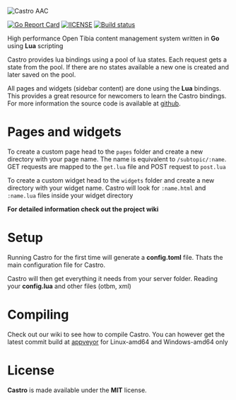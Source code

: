 ![Castro AAC](https://i.gyazo.com/7a9f5b334221456a6c9f80c3274b917c.png)

[![Go Report Card](https://goreportcard.com/badge/github.com/Raggaer/castro)](https://goreportcard.com/report/github.com/Raggaer/castro)
[![lICENSE](https://img.shields.io/packagist/l/doctrine/orm.svg)](https://github.com/Raggaer/castro/blob/master/LICENSE)
[![Build status](https://ci.appveyor.com/api/projects/status/yhrx9l6jrbvxhw5p?svg=true)](https://ci.appveyor.com/project/Raggaer/castro)

High performance Open Tibia content management system written in **Go** using **Lua** scripting

Castro provides lua bindings using a pool of lua states. Each request gets a state from the pool. If there are no states available a new one is created and later saved on the pool.


All pages and widgets (sidebar content) are done using the **Lua** bindings. This provides a great resource for newcomers to learn the Castro bindings. For more information the source code is available at [github](https://github.com/Raggaer/castro).

# Pages and widgets

To create a custom page head to the `pages` folder and create a new directory with your page name. The name is equivalent to `/subtopic/:name`. GET requests are mapped to the `get.lua` file and POST request to `post.lua`
 
To create a custom widget head to the `widgets` folder and create a new directory with your widget name. Castro will look for `:name.html` and `:name.lua` files inside your widget directory

**For detailed information check out the project wiki**

# Setup

Running Castro for the first time will generate a **config.toml** file. Thats the main configuration file for Castro.

Castro will then get everything it needs from your server folder. Reading your **config.lua** and other files (otbm, xml)

# Compiling

Check out our wiki to see how to compile Castro. You can however get the latest commit build at [appveyor](https://ci.appveyor.com/project/Raggaer/castro/build/artifacts) for Linux-amd64 and Windows-amd64 only

# License

**Castro** is made available under the **MIT** license.
